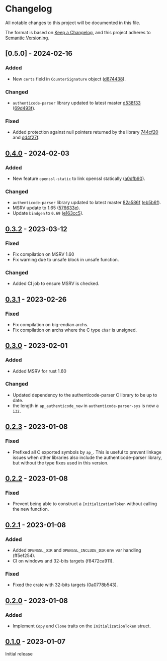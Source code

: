 # Changelog

All notable changes to this project will be documented in this file.

The format is based on [Keep a Changelog](https://keepachangelog.com/en/1.0.0/),
and this project adheres to [Semantic Versioning](https://semver.org/spec/v2.0.0.html).

## [0.5.0] - 2024-02-16

### Added

- New `certs` field in `CounterSignature` object ([d874438](https://github.com/vthib/authenticode-parser/commit/d874438)).

### Changed

- `authenticode-parser` library updated to latest master [d538f33](https://github.com/avast/authenticode-parser/commit/d538f33)
  ([69d493f](https://github.com/vthib/authenticode-parser/commit/69d493f)).

### Fixed

- Added protection against null pointers returned by the library [744cf20](https://github.com/vthib/authenticode-parser/commit/744cf20)
  and [dd4f27f](https://github.com/vthib/authenticode-parser/commit/dd4f27f).

## [0.4.0] - 2024-02-03

### Added

- New feature `openssl-static` to link openssl statically ([a0dfb90](https://github.com/vthib/authenticode-parser/commit/a0dfb90)).

### Changed

- `authenticode-parser` library updated to latest master [82a586f](https://github.com/avast/authenticode-parser/commit/82a586f)
  ([eb5b6f](https://github.com/vthib/authenticode-parser/commit/eb5b6f)).
- MSRV update to 1.65 ([576633e](https://github.com/vthib/authenticode-parser/commit/576633e)).
- Update `bindgen` to `0.69` ([e163cc5](https://github.com/vthib/authenticode-parser/commit/e163cc5)).

## [0.3.2] - 2023-03-12

### Fixed

- Fix compilation on MSRV 1.60
- Fix warning due to unsafe block in unsafe function.

### Changed

- Added CI job to ensure MSRV is checked.

## [0.3.1] - 2023-02-26

### Fixed

- Fix compilation on big-endian archs.
- Fix compilation on archs where the C type `char` is unsigned.

## [0.3.0] - 2023-02-01

### Added

- Added MSRV for rust 1.60

### Changed

- Updated dependency to the authenticode-parser C library to be up to date.
- the length in `ap_authenticode_new` in `authenticode-parser-sys` is now a `i32`.

## [0.2.3] - 2023-01-08

### Fixed

- Prefixed all C exported symbols by `ap_`. This is useful to prevent linkage issues when
  other libraries also include the authenticode-parser library, but without the type fixes
  used in this version.

## [0.2.2] - 2023-01-08

### Fixed

- Prevent being able to construct a `InitializationToken` without calling the new function.

## [0.2.1] - 2023-01-08

### Added

- Added `OPENSSL_DIR` and `OPENSSL_INCLUDE_DIR` env var handling (ff5ef254).
- CI on windows and 32-bits targets (f8472ca911).

### Fixed

- Fixed the crate with 32-bits targets (0a0778b543).

## [0.2.0] - 2023-01-08

### Added

- Implement `Copy` and `Clone` traits on the `InitializationToken` struct.

## [0.1.0] - 2023-01-07

Initial release

[unreleased]: https://github.com/vthib/authenticode-parser/compare/v0.4.0...HEAD
[0.4.0]: https://github.com/vthib/authenticode-parser/compare/v0.3.2...v0.4.0
[0.3.2]: https://github.com/vthib/authenticode-parser/compare/v0.3.1...v0.3.2
[0.3.1]: https://github.com/vthib/authenticode-parser/compare/v0.3.0...v0.3.1
[0.3.0]: https://github.com/vthib/authenticode-parser/compare/v0.2.3...v0.3.0
[0.2.3]: https://github.com/vthib/authenticode-parser/compare/v0.2.2...v0.2.3
[0.2.2]: https://github.com/vthib/authenticode-parser/compare/v0.2.1...v0.2.2
[0.2.1]: https://github.com/vthib/authenticode-parser/compare/v0.2.0...v0.2.1
[0.2.0]: https://github.com/vthib/authenticode-parser/compare/v0.1.0...v0.2.0
[0.1.0]: https://github.com/vthib/authenticode-parser/releases/tag/v0.0.1
